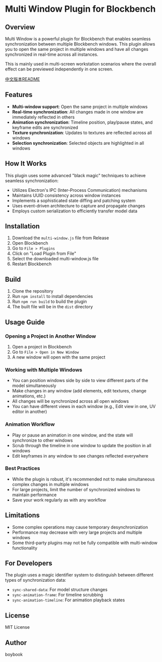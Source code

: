 # Multi Window Plugin for Blockbench

## Overview
Multi Window is a powerful plugin for Blockbench that enables seamless synchronization between multiple Blockbench windows. This plugin allows you to open the same project in multiple windows and have all changes synchronized in real-time across all instances.

This is mainly used in multi-screen workstation scenarios where the overall effect can be previewed independently in one screen.

[中文版本README](README_zh.md)

## Features
- **Multi-window support**: Open the same project in multiple windows
- **Real-time synchronization**: All changes made in one window are immediately reflected in others
- **Animation synchronization**: Timeline position, play/pause states, and keyframe edits are synchronized
- **Texture synchronization**: Updates to textures are reflected across all windows
- **Selection synchronization**: Selected objects are highlighted in all windows

## How It Works
This plugin uses some advanced "black magic" techniques to achieve seamless synchronization:
- Utilizes Electron's IPC (Inter-Process Communication) mechanisms
- Maintains UUID consistency across window instances
- Implements a sophisticated state diffing and patching system
- Uses event-driven architecture to capture and propagate changes
- Employs custom serialization to efficiently transfer model data

## Installation
1. Download the `multi-window.js` file from Release
2. Open Blockbench
3. Go to `File > Plugins`
4. Click on "Load Plugin from File"
5. Select the downloaded multi-window.js file
6. Restart Blockbench

## Build
1. Clone the repository
2. Run `npm install` to install dependencies
3. Run `npm run build` to build the plugin
4. The built file will be in the `dist` directory

## Usage Guide

### Opening a Project in Another Window
1. Open a project in Blockbench
2. Go to `File > Open in New Window`
3. A new window will open with the same project

### Working with Multiple Windows
- You can position windows side by side to view different parts of the model simultaneously
- Make changes in any window (add elements, edit textures, change animations, etc.)
- All changes will be synchronized across all open windows
- You can have different views in each window (e.g., Edit view in one, UV editor in another)

### Animation Workflow
- Play or pause an animation in one window, and the state will synchronize to other windows
- Scrub through the timeline in one window to update the position in all windows
- Edit keyframes in any window to see changes reflected everywhere

### Best Practices
- While the plugin is robust, it's recommended not to make simultaneous complex changes in multiple windows
- For large projects, limit the number of synchronized windows to maintain performance
- Save your work regularly as with any workflow

## Limitations
- Some complex operations may cause temporary desynchronization
- Performance may decrease with very large projects and multiple windows
- Some third-party plugins may not be fully compatible with multi-window functionality

## For Developers
The plugin uses a magic identifier system to distinguish between different types of synchronization data:
- `sync-shared-data`: For model structure changes
- `sync-animation-frame`: For timeline scrubbing
- `sync-animation-timeline`: For animation playback states

## License
MIT License

## Author
boybook